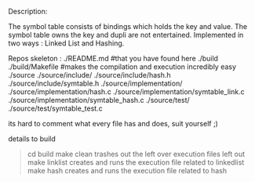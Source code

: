 Description:

  The symbol table consists of bindings which holds the key and value.
The symbol table owns the key and dupli are not entertained. 
Implemented in two ways : Linked List and Hashing.

Repos skeleton :
./README.md #that you have found here
./build
	./build/Makefile #makes the compilation and execution incredibly easy
./source
	./source/include/
		./source/include/hash.h 
		./source/include/symtable.h
	./source/implementation/
		./source/implementation/hash.c
		./source/implementation/symtable_link.c
		./source/implementation/symtable_hash.c
	./source/test/
		./source/test/symtable_test.c 

its hard to comment what every file has and does, suit yourself ;)

details to build
> cd build
> make clean
	trashes out the left over execution files left out
> make linklist
	creates and runs the execution file related to linkedlist
> make hash
	creates and runs the execution file related to hash
